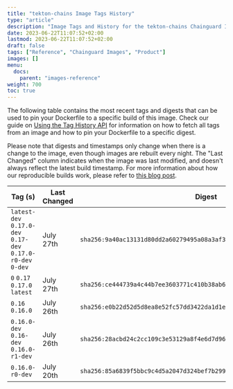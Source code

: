 ```yaml
---
title: "tekton-chains Image Tags History"
type: "article"
description: "Image Tags and History for the tekton-chains Chainguard Image"
date: 2023-06-22T11:07:52+02:00
lastmod: 2023-06-22T11:07:52+02:00
draft: false
tags: ["Reference", "Chainguard Images", "Product"]
images: []
menu:
  docs:
    parent: "images-reference"
weight: 700
toc: true
---
```


The following table contains the most recent tags and digests that can be used to pin your Dockerfile to a specific build of this image. Check our guide on [Using the Tag History API](/chainguard/chainguard-images/using-the-tag-history-api/) for information on how to fetch all tags from an image and how to pin your Dockerfile to a specific digest.

Please note that digests and timestamps only change when there is a change to the image, even though images are rebuilt every night. The "Last Changed" column indicates when the image was last modified, and doesn't always reflect the latest build timestamp. For more information about how our reproducible builds work, please refer to [this blog post](https://www.chainguard.dev/unchained/reproducing-chainguards-reproducible-image-builds).

| Tag (s)                                                       | Last Changed | Digest                                                                    |
|---------------------------------------------------------------|--------------|---------------------------------------------------------------------------|
|  `latest-dev` `0.17.0-dev` `0.17-dev` `0.17.0-r0-dev` `0-dev` | July 27th    | `sha256:9a40ac13131d80dd2a60279495a08a3af32566c0c60d64cdf11dcfa62c143b02` |
|  `0` `0.17` `0.17.0` `latest`                                 | July 27th    | `sha256:ce444739a4c44b7ee3603771c410b38ab697d4bb898361cf50f52376dac2c54c` |
|  `0.16` `0.16.0`                                              | July 26th    | `sha256:e0b22d52d5d8ea8e52fc57dd3422da1d1e439ccfae87deb54d90973c002de6c0` |
|  `0.16.0-dev` `0.16-dev` `0.16.0-r1-dev`                      | July 26th    | `sha256:28acbd24c2cc109c3e53129a8f4e6d7d9661f3dda0d9415ffa25cc7fd8b3a278` |
|  `0.16.0-r0-dev`                                              | July 20th    | `sha256:85a6839f5bbc9c4d5a2047d324bef7b29963eafcb1f791862d22e0c51a447d79` |
